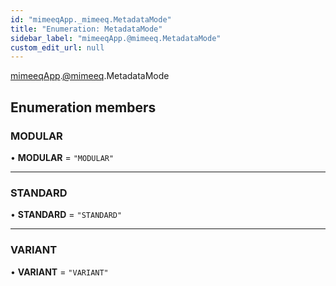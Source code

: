 ```yaml
---
id: "mimeeqApp._mimeeq.MetadataMode"
title: "Enumeration: MetadataMode"
sidebar_label: "mimeeqApp.@mimeeq.MetadataMode"
custom_edit_url: null
---
```


[mimeeqApp](../modules/mimeeqApp.md).[@mimeeq](../namespaces/mimeeqApp._mimeeq.md).MetadataMode

## Enumeration members

### MODULAR

• **MODULAR** = `"MODULAR"`

___

### STANDARD

• **STANDARD** = `"STANDARD"`

___

### VARIANT

• **VARIANT** = `"VARIANT"`
